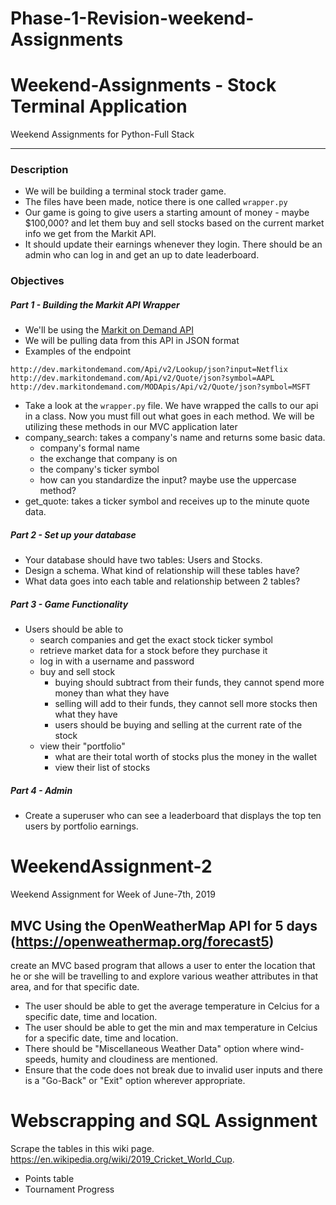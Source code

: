 # Phase-1-Revision-weekend-Assignments

# Weekend-Assignments - Stock Terminal Application

Weekend Assignments for Python-Full Stack

---
### Description
* We will be building a terminal stock trader game.
* The files have been made, notice there is one called `wrapper.py`
* Our game is going to give users a starting amount of money - maybe $100,000? and let them buy and sell stocks based on the current market info we get from the Markit API. 
* It should update their earnings whenever they login. There should be an admin who can log in and get an up to date leaderboard.

### Objectives

##### Part 1 - Building the Markit API Wrapper

* We'll be using the [Markit on Demand API](http://dev.markitondemand.com/MODApis/Api/v2/doc) 
* We will be pulling data from this API in JSON format
* Examples of the endpoint
```
http://dev.markitondemand.com/Api/v2/Lookup/json?input=Netflix
http://dev.markitondemand.com/Api/v2/Quote/json?symbol=AAPL
http://dev.markitondemand.com/MODApis/Api/v2/Quote/json?symbol=MSFT
```
* Take a look at the `wrapper.py` file. We have wrapped the calls to our api in a class. Now you must fill out what goes in each method. We will be utilizing these methods in our MVC application later
* company_search: takes a company's name and returns some basic data. 
    * company's formal name
    * the exchange that company is on
    * the company's ticker symbol
    * how can you standardize the input? maybe use the uppercase method?
* get_quote: takes a ticker symbol and receives up to the minute quote data.

##### Part 2 - Set up your database
* Your database should have two tables: Users and Stocks.
* Design a schema. What kind of relationship will these tables have? 
* What data goes into each table and relationship between 2 tables?
    
##### Part 3 - Game Functionality
* Users should be able to
    * search companies and get the exact stock ticker symbol
    * retrieve market data for a stock before they purchase it
    * log in with a username and password
    * buy and sell stock
        * buying should subtract from their funds, they cannot spend more money than what they have
        * selling will add to their funds, they cannot sell more stocks then what they have
        * users should be buying and selling at the current rate of the stock
    * view their "portfolio"
        * what are their total worth of stocks plus the money in the wallet
        * view their list of stocks
##### Part 4 - Admin
* Create a superuser who can see a leaderboard that displays the top ten users by portfolio earnings. 



# WeekendAssignment-2
Weekend Assignment for Week of June-7th, 2019

## MVC Using the OpenWeatherMap API for 5 days (https://openweathermap.org/forecast5) 

create an MVC based program that allows a user to enter the location that he or she will be travelling to and explore various weather attributes in that area, and for that specific date.

* The user should be able to get the average temperature in Celcius for a specific date, time and location.
* The user should be able to get the min and max temperature in Celcius for a specific date, time and location.
* There should be "Miscellaneous Weather Data" option where wind-speeds, humity and cloudiness are mentioned.
* Ensure that the code does not break due to invalid user inputs and there is a "Go-Back" or "Exit" option wherever appropriate.



# Webscrapping and SQL Assignment

Scrape the tables in this wiki page.  https://en.wikipedia.org/wiki/2019_Cricket_World_Cup. 
* Points table 
* Tournament Progress


